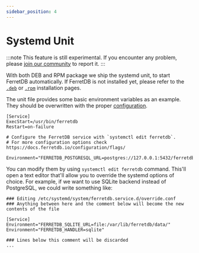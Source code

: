 ```yaml
---
sidebar_position: 4
---
```


# Systemd Unit

:::note
This feature is still experimental.
If you encounter any problem, please [join our community](/#community) to report it.
:::

With both DEB and RPM package we ship the systemd unit, to start FerretDB automatically.
If FerretDB is not installed yet, please refer to the [`.deb`](deb.md) or [`.rpm`](rpm.md) installation pages.

The unit file provides some basic environment variables as an example.
They should be overwritten with the proper [configuration](../configuration/flags.md).

```systemd
[Service]
ExecStart=/usr/bin/ferretdb
Restart=on-failure

# Configure the FerretDB service with `systemctl edit ferretdb`.
# For more configuration options check https://docs.ferretdb.io/configuration/flags/

Environment="FERRETDB_POSTGRESQL_URL=postgres://127.0.0.1:5432/ferretdb"
```

You can modify them by using `systemctl edit ferretdb` command.
This'll open a text editor that'll allow you to override the systemd options of choice.
For example, if we want to use SQLite backend instead of PostgreSQL, we could write something like:

```systemd
### Editing /etc/systemd/system/ferretdb.service.d/override.conf
### Anything between here and the comment below will become the new contents of the file

[Service]
Environment="FERRETDB_SQLITE_URL=file:/var/lib/ferretdb/data/"
Environment="FERRETDB_HANDLER=sqlite"

### Lines below this comment will be discarded
...
```
